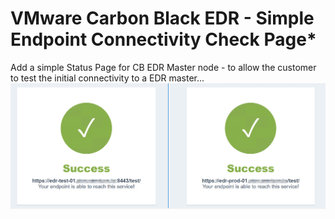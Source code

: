 # VMware Carbon Black EDR - Simple Endpoint Connectivity Check Page*
Add a simple Status Page for CB EDR Master node - to allow the customer to test the initial connectivity to a EDR master...
![Screenshot](/screenshot.png)
